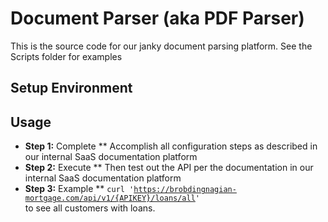 # Document Parser (aka PDF Parser)
This is the source code for our janky document parsing platform. See the Scripts folder for examples

## Setup Environment
## Usage 
- **Step 1:** Complete ** Accomplish all configuration steps as described in our internal SaaS documentation platform
- **Step 2:** Execute ** Then test out the API per the documentation in our internal SaaS documentation platform
- **Step 3:** Example ** <code>curl 'https://brobdingnagian-mortgage.com/api/v1/{APIKEY}/loans/all' </code> to see all customers with loans.
